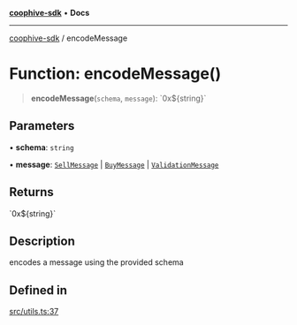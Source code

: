 [**coophive-sdk**](../README.md) • **Docs**

***

[coophive-sdk](../globals.md) / encodeMessage

# Function: encodeMessage()

> **encodeMessage**(`schema`, `message`): \`0x$\{string\}\`

## Parameters

• **schema**: `string`

• **message**: [`SellMessage`](../type-aliases/SellMessage.md) \| [`BuyMessage`](../type-aliases/BuyMessage.md) \| [`ValidationMessage`](../type-aliases/ValidationMessage.md)

## Returns

\`0x$\{string\}\`

## Description

encodes a message using the provided schema

## Defined in

[src/utils.ts:37](https://github.com/CoopHive/coophive-sdk/blob/cfd0d3f7ead89762749d2fff704f01ea6070d919/src/utils.ts#L37)
